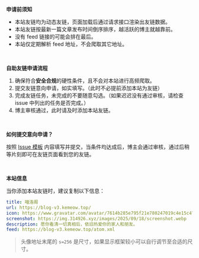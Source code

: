 **申请前须知**

- 本站友链均为动态友链，页面加载后通过请求接口渲染出友链数据。
- 本站友链按最新一篇文章发布时间倒序排序，越活跃的博主就越靠前。
- 没有 feed 链接的可能会排在最后。
- 本站仅定期解析 feed 地址，不会爬取其它地址。

<br>

**自助友链申请流程**

1. 确保符合**安全合规**的硬性条件，且不会对本站进行高频爬取。
2. 提交友链意向申请，如实填写。（此时不必提前添加本站为友链）
3. 完成友链任务，未完成的不要随意勾选。（如果迟迟没有通过审核，请检查 issue 中列出的任务是否完成。）
4. 博主审核通过，此时请及时添加本站友链。

<br>

**如何提交意向申请？**

按照 [Issue 模板](https://github.com/kemiaofxjun/blog-friends/issues/new/choose) 内容填写并提交，当条件均达成后，博主会通过审核，通过后稍等片刻即可在友链页面看到您的友链。

<br>

**本站信息**

当你添加本站友链时，建议复制以下信息：

```yaml
title: 喵洛阁
url: https://blog-v3.kemeow.top/
icon: https://www.gravatar.com/avatar/7614b285e795f21e780247019c4e15c4?s=256
screenshot: https://img.314926.xyz/images/2025/09/18/screenshot.webp
description: 愿你看清一切真相后，依旧热爱你的家人和朋友。
feed: https://blog-v3.kemeow.top/atom.xml
```

> 头像地址末尾的 `s=256` 是尺寸，如果显示框架较小可以自行调节至合适的尺寸。
